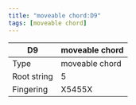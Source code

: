 ```yaml
---
title: "moveable chord:D9"
tags: [moveable chord]
---
```


|D9|moveable chord|
|---|---|
|Type|moveable chord|
|Root string|5|
|Fingering|X5455X|

